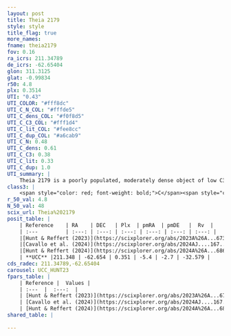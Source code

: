 ```yaml
---
layout: post
title: Theia 2179
style: style
title_flag: true
more_names: 
fname: theia2179
fov: 0.16
ra_icrs: 211.34789
de_icrs: -62.65404
glon: 311.3125
glat: -0.99834
r50: 4.8
plx: 0.3514
UTI: "0.43"
UTI_COLOR: "#fff8dc"
UTI_C_N_COL: "#fffde5"
UTI_C_dens_COL: "#f0f8d5"
UTI_C_C3_COL: "#fff1d4"
UTI_C_lit_COL: "#fee8cc"
UTI_C_dup_COL: "#a6cab9"
UTI_C_N: 0.48
UTI_C_dens: 0.61
UTI_C_C3: 0.38
UTI_C_lit: 0.33
UTI_C_dup: 1.0
UTI_summary: |
    Theia 2179 is a poorly populated, moderately dense object of low C3 quality. It was recently reported in the literature.
class3: |
    <span style="color: red; font-weight: bold;">C</span><span style="color: #FFC300; font-weight: bold;">B</span>
r_50_val: 4.8
N_50_val: 48
scix_url: Theia%202179
posit_table: |
    | Reference    | RA    | DEC   | Plx  | pmRA  | pmDE   |  Rv  |
    | :---         | :---: | :---: | :---: | :---: | :---: | :---: |
    |[Hunt & Reffert (2023)](https://scixplorer.org/abs/2023A%26A...673A.114H) | 211.436 | -62.647 | 0.359 | -5.364 | -2.691 | -40.465 |
    |[Cavallo et al. (2024)](https://scixplorer.org/abs/2024AJ....167...12C) | 211.382 | -62.658 | 0.359 | -- | -- | -- |
    |[Hunt & Reffert (2024)](https://scixplorer.org/abs/2024A%26A...686A..42H) | 211.436 | -62.647 | 0.359 | -5.364 | -2.691 | -40.465 |
    | **UCC** |211.348 | -62.654 | 0.351 | -5.4 | -2.7 | -32.579 | 
cds_radec: 211.34789,-62.65404
carousel: UCC_HUNT23
fpars_table: |
    | Reference |  Values |
    | :---  |  :---:  |
    | [Hunt & Reffert (2023)](https://scixplorer.org/abs/2023A%26A...673A.114H) | `AV50=2.132, diffAV50=2.879, MOD50=11.908, logAge50=7.597` |
    | [Cavallo et al. (2024)](https://scixplorer.org/abs/2024AJ....167...12C) | `AV50=2.2, dMod50=11.94, logAge50=7.95, [Fe/H]50=0.61` |
    | [Hunt & Reffert (2024)](https://scixplorer.org/abs/2024A%26A...686A..42H) | `MassJ=633.967` |
shared_table: |
    
---
```

